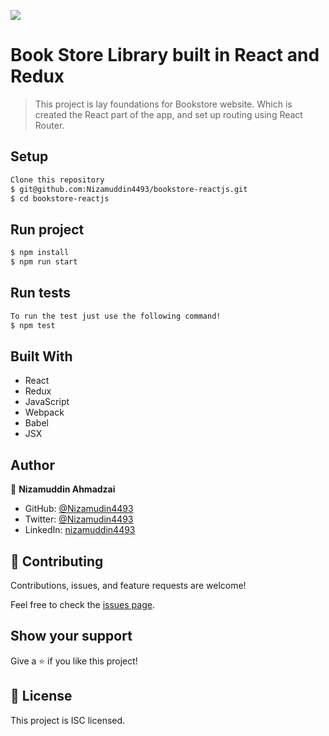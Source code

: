 ![](https://img.shields.io/badge/Microverse-blueviolet)

# Book Store Library built in React and Redux

> This project is lay foundations for Bookstore website. Which is  created the React part of the app, and set up routing using React Router.


## Setup
``` bash
Clone this repository
$ git@github.com:Nizamuddin4493/bookstore-reactjs.git
$ cd bookstore-reactjs
```
## Run project
``` bash
$ npm install
$ npm run start 
```
## Run tests
``` bash
To run the test just use the following command!
$ npm test
```
## Built With

- React
- Redux
- JavaScript
- Webpack
- Babel
- JSX

## Author

👤 **Nizamuddin Ahmadzai**

- GitHub: [@Nizamudin4493](https://github.com/Nizamuddin4493)
- Twitter: [@Nizamudin4493](https://twitter.com/Nizamuddin4493)
- LinkedIn: [nizamuddin4493](https://linkedin.com/in/nizamuddin4493)


## 🤝 Contributing

Contributions, issues, and feature requests are welcome!

Feel free to check the [issues page](../../issues/).

## Show your support

Give a ⭐️ if you like this project!

## 📝 License
This project is ISC licensed.